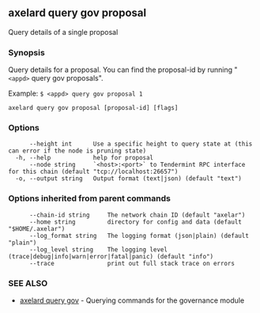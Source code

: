 ## axelard query gov proposal

Query details of a single proposal

### Synopsis

Query details for a proposal. You can find the
proposal-id by running "`<appd>` query gov proposals".

Example:
`$ <appd> query gov proposal 1`

```
axelard query gov proposal [proposal-id] [flags]
```

### Options

```
      --height int      Use a specific height to query state at (this can error if the node is pruning state)
  -h, --help            help for proposal
      --node string     `<host>:<port>` to Tendermint RPC interface for this chain (default "tcp://localhost:26657")
  -o, --output string   Output format (text|json) (default "text")
```

### Options inherited from parent commands

```
      --chain-id string     The network chain ID (default "axelar")
      --home string         directory for config and data (default "$HOME/.axelar")
      --log_format string   The logging format (json|plain) (default "plain")
      --log_level string    The logging level (trace|debug|info|warn|error|fatal|panic) (default "info")
      --trace               print out full stack trace on errors
```

### SEE ALSO

- [axelard query gov](/cli-docs/v0_32_0/axelard_query_gov) - Querying commands for the governance module
